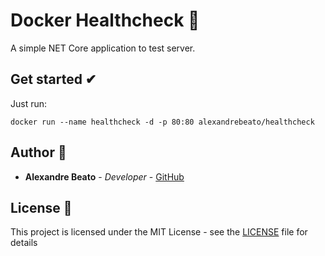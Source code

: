 # Docker Healthcheck 🏥

A simple NET Core application to test server.

## Get started ✔
Just run:

```
docker run --name healthcheck -d -p 80:80 alexandrebeato/healthcheck
```

## Author 👦

* **Alexandre Beato** - *Developer* - [GitHub](https://github.com/alexandrebeato)

## License 📃

This project is licensed under the MIT License - see the [LICENSE](LICENSE) file for details